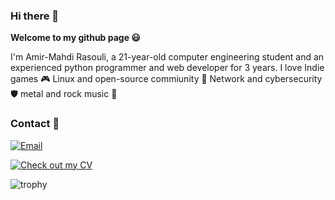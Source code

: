 ### Hi there 👋

**Welcome to my github page 😃**

I'm Amir-Mahdi Rasouli, a 21-year-old computer engineering student and an experienced python programmer and web developer for 3 years. I love Indie games 🎮 Linux and open-source commiunity 🐧 Network and cybersecurity 🛡️ metal and rock music 🤘

### Contact 📨

[![Email](https://img.shields.io/badge/Leave%20a%20message-a.m.rasouli.n%40gmail.com-red)](mailto:a.m.rasouli.n@gmail.com)

[![Check out my CV](https://img.shields.io/badge/-Check%20out%20my%20CV-green)](https://1mahdir.github.io/CV/)

![trophy](https://github-profile-trophy.vercel.app/?username=1MahdiR&row=1&column=6&margin-w=15)

